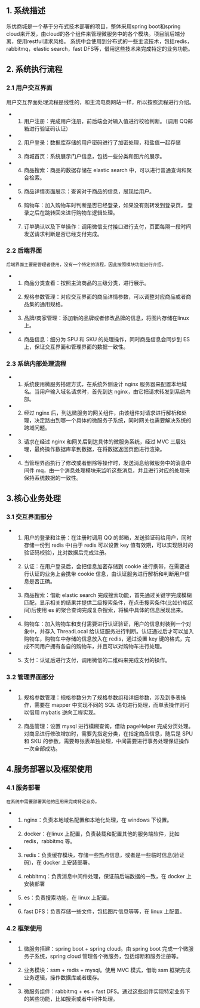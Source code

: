    
## 1. 系统描述
   乐优商城是一个基于分布式技术部署的项目，整体采用spring boot和spring cloud来开发，由cloud的各个组件来管理微服务中的各个模块。项目前后端分离，使用restful请求风格。
   系统中会使用到分布式的一些主流技术，包括redis，rabbitmq，elastic search，fast DFS等，借用这些技术来完成特定的业务功能。
## 2. 系统执行流程
### 2.1	用户交互界面
用户交互界面处理流程是线性的，和主流电商网站一样，所以按照流程进行介绍。 
- 1. 用户注册：完成用户注册，前后端会对输入值进行校验判断。（调用 QQ邮箱进行验证码认证） 
- 2. 用户登录：数据库存储的用户密码进行了加密处理，和盐值一起存储 
- 3. 商城首页：系统展示门户信息，包括一些分类和图片的展示。 
- 4. 商品搜索：商品的数据存储在 elastic search 中，可以进行普通查询和聚合检索。 
- 5. 商品详情页面展示：查询对于商品的信息，展现给用户。 
- 6. 购物车：加入购物车时判断是否已经登录，如果没有则转发到登录页， 登录之后在跳转回来进行购物车逻辑处理。 
- 7. 订单确认以及下单操作：调用微信支付接口进行支付，页面每隔一段时间发送请求判断是否已经支付完成。 
### 2.2	后端界面
 	后端界面主要是管理者使用，没有一个特定的流程，因此按照模块功能进行介绍。 
- 1. 商品分类查看：按照主流商品的三级分类，进行展示。 
- 2. 规格参数管理：对应交互界面的商品详情参数，可以调整对应商品或者商品集的通用规格。 
- 3. 品牌/商家管理：添加新的品牌或者修改品牌的信息，将图片存储在linux 上。 
- 4. 商品信息：细分为 SPU 和 SKU 的处理操作，同时商品信息会同步到 ES
上，保证交互界面和管理界面的数据一致性。 
### 2.3	系统内部处理流程
- 1. 系统使用微服务搭建方式，在系统外侧设计 nginx 服务器来配置本地域名。当用户输入域名请求时，首先到达 nginx，由它把请求转发到系统内部。 
- 2. 经过 nginx 后，到达微服务的网关组件，由该组件对请求进行解析和处理，决定路由到哪一个具体的微服务子系统，同时网关也需要解决系统的跨域问题。 
- 3. 请求在经过 nginx 和网关后到达具体的微服务系统，经过 MVC 三层处理，最终操作数据库拿到数据，在将数据返回页面进行渲染。 
- 4. 当管理界面执行了修改或者删除等操作时，发送消息给微服务中的消息中间件 mq，由一个消息处理模块来监听这些消息，并且进行对应的处理来保持系统数据的一致性。 
## 3.核心业务处理
### 3.1	交互界面部分
- 1. 用户的登录和注册：在注册时调用 QQ 的邮箱，发送验证码给用户，同时存储一份到 redis 中(由于 redis 可以设置 key 值有效期，可以实现限时的验证码校验)，比对数据后完成注册。 
- 2. 认证：在用户登录后，会把信息加密存储到 cookie 进行携带，在需要进行认证的业务上会携带 cookie 信息，由认证服务进行解析和判断用户信息是否正确。 
- 3. 商品搜索：借助 elastic search 完成搜索功能，首先通过关键字完成模糊匹配，显示相关的结果并提供二级搜索条件，在点击搜索条件(比如价格区间)后使用 es 的聚合查询完成复杂搜索，将桶中具体的信息展现出来。 
- 4. 购物车：加入购物车和支付需要进行认证验证，用户的信息封装到一个对象中，并存入 ThreadLocal 给认证服务进行判断。认证通过后才可以加入购物车，购物车中存储的信息放入在 redis，通过设置 key 键的格式，完成不同用户拥有各自的购物车，并且可以对购物车进行处理。 
- 5. 支付：认证后进行支付，调用微信的二维码来完成支付的操作。 
### 3.2	管理界面部分
- 1. 规格参数管理：规格参数分为了规格参数组和详细参数，涉及到多表操作，需要在 mapper 中实现不同的 SQL 语句进行处理，而单表操作则可以借用 mybatis 逆向工程实现。 
- 2. 商品管理：设置 mysql 进行模糊查询，借助 pageHelper 完成分页处理。对商品进行修改增加时，需要先指定分类，在指定商品信息，随后是 SPU 和 SKU 的参数，需要每张表单独处理，中间需要进行事务处理保证操作一次全部成功。 
## 4.服务部署以及框架使用
### 4.1	服务部署
 	在系统中需要部署其他的应用来完成特定业务。 
- 1. nginx：负责本地域名配置和本地化处理，在 windows 下设置。 
- 2. docker：在linux 上配置，负责装载和配置其他的服务端软件，比如redis，rabbitmq 等。 
- 3. redis：负责缓存模块，存储一些热点信息，或者是一些临时信息(验证码)，在 docker 上安装部署。 
- 4. rebbitmq：负责消息中间件处理，保证前后端数据的一致，在 docker 上安装部署 
- 5. es：负责搜索功能，在 linux 上配置。 
- 6. fast DFS：负责存储一些文件，包括图片信息等等，在 linux 上配置。 
### 4.2	框架使用
- 1. 微服务搭建：spring boot + spring cloud。由 spring boot 完成一个微服务子系统，spring cloud 管理各个微服务，包括熔断和服务注册等。
- 2. 业务模块：ssm + redis + mysql。使用 MVC 模式，借助 ssm 框架完成业务逻辑，操作数据库或者缓存。 
- 3. 微服务组件：rabbitmq + es + fast DFS。通过这些组件实现特定业务下的某些功能，比如搜索或者中间件处理。
